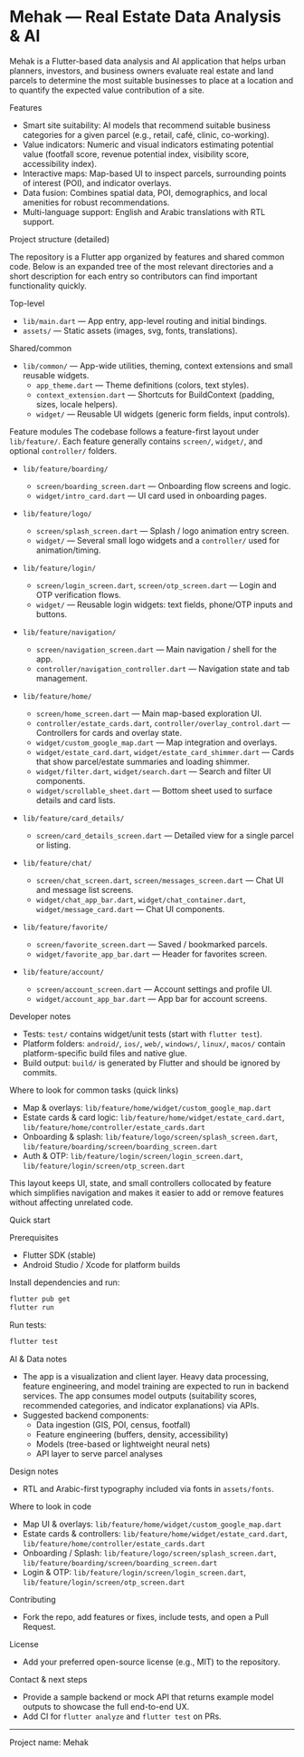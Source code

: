 # Mehak — Real Estate Data Analysis & AI

Mehak is a Flutter-based data analysis and AI application that helps urban planners, investors, and business owners evaluate real estate and land parcels to determine the most suitable businesses to place at a location and to quantify the expected value contribution of a site.

Features
- Smart site suitability: AI models that recommend suitable business categories for a given parcel (e.g., retail, café, clinic, co-working).
- Value indicators: Numeric and visual indicators estimating potential value (footfall score, revenue potential index, visibility score, accessibility index).
- Interactive maps: Map-based UI to inspect parcels, surrounding points of interest (POI), and indicator overlays.
- Data fusion: Combines spatial data, POI, demographics, and local amenities for robust recommendations.
- Multi-language support: English and Arabic translations with RTL support.

Project structure (detailed)

The repository is a Flutter app organized by features and shared common code. Below is an expanded tree of the most relevant directories and a short description for each entry so contributors can find important functionality quickly.

Top-level
- `lib/main.dart` — App entry, app-level routing and initial bindings.
- `assets/` — Static assets (images, svg, fonts, translations).

Shared/common
- `lib/common/` — App-wide utilities, theming, context extensions and small reusable widgets.
  - `app_theme.dart` — Theme definitions (colors, text styles).
  - `context_extension.dart` — Shortcuts for BuildContext (padding, sizes, locale helpers).
  - `widget/` — Reusable UI widgets (generic form fields, input controls).

Feature modules
The codebase follows a feature-first layout under `lib/feature/`. Each feature generally contains `screen/`, `widget/`, and optional `controller/` folders.

- `lib/feature/boarding/`
  - `screen/boarding_screen.dart` — Onboarding flow screens and logic.
  - `widget/intro_card.dart` — UI card used in onboarding pages.

- `lib/feature/logo/`
  - `screen/splash_screen.dart` — Splash / logo animation entry screen.
  - `widget/` — Several small logo widgets and a `controller/` used for animation/timing.

- `lib/feature/login/`
  - `screen/login_screen.dart`, `screen/otp_screen.dart` — Login and OTP verification flows.
  - `widget/` — Reusable login widgets: text fields, phone/OTP inputs and buttons.

- `lib/feature/navigation/`
  - `screen/navigation_screen.dart` — Main navigation / shell for the app.
  - `controller/navigation_controller.dart` — Navigation state and tab management.

- `lib/feature/home/`
  - `screen/home_screen.dart` — Main map-based exploration UI.
  - `controller/estate_cards.dart`, `controller/overlay_control.dart` — Controllers for cards and overlay state.
  - `widget/custom_google_map.dart` — Map integration and overlays.
  - `widget/estate_card.dart`, `widget/estate_card_shimmer.dart` — Cards that show parcel/estate summaries and loading shimmer.
  - `widget/filter.dart`, `widget/search.dart` — Search and filter UI components.
  - `widget/scrollable_sheet.dart` — Bottom sheet used to surface details and card lists.

- `lib/feature/card_details/`
  - `screen/card_details_screen.dart` — Detailed view for a single parcel or listing.

- `lib/feature/chat/`
  - `screen/chat_screen.dart`, `screen/messages_screen.dart` — Chat UI and message list screens.
  - `widget/chat_app_bar.dart`, `widget/chat_container.dart`, `widget/message_card.dart` — Chat UI components.

- `lib/feature/favorite/`
  - `screen/favorite_screen.dart` — Saved / bookmarked parcels.
  - `widget/favorite_app_bar.dart` — Header for favorites screen.

- `lib/feature/account/`
  - `screen/account_screen.dart` — Account settings and profile UI.
  - `widget/account_app_bar.dart` — App bar for account screens.

Developer notes
- Tests: `test/` contains widget/unit tests (start with `flutter test`).
- Platform folders: `android/`, `ios/`, `web/`, `windows/`, `linux/`, `macos/` contain platform-specific build files and native glue.
- Build output: `build/` is generated by Flutter and should be ignored by commits.

Where to look for common tasks (quick links)
- Map & overlays: `lib/feature/home/widget/custom_google_map.dart`
- Estate cards & card logic: `lib/feature/home/widget/estate_card.dart`, `lib/feature/home/controller/estate_cards.dart`
- Onboarding & splash: `lib/feature/logo/screen/splash_screen.dart`, `lib/feature/boarding/screen/boarding_screen.dart`
- Auth & OTP: `lib/feature/login/screen/login_screen.dart`, `lib/feature/login/screen/otp_screen.dart`

This layout keeps UI, state, and small controllers collocated by feature which simplifies navigation and makes it easier to add or remove features without affecting unrelated code.

Quick start

Prerequisites
- Flutter SDK (stable)
- Android Studio / Xcode for platform builds

Install dependencies and run:

```powershell
flutter pub get
flutter run
```

Run tests:

```powershell
flutter test
```

AI & Data notes
- The app is a visualization and client layer. Heavy data processing, feature engineering, and model training are expected to run in backend services. The app consumes model outputs (suitability scores, recommended categories, and indicator explanations) via APIs.
- Suggested backend components:
  - Data ingestion (GIS, POI, census, footfall)
  - Feature engineering (buffers, density, accessibility)
  - Models (tree-based or lightweight neural nets)
  - API layer to serve parcel analyses

Design notes
- RTL and Arabic-first typography included via fonts in `assets/fonts`.

Where to look in code
- Map UI & overlays: `lib/feature/home/widget/custom_google_map.dart`
- Estate cards & controllers: `lib/feature/home/widget/estate_card.dart`, `lib/feature/home/controller/estate_cards.dart`
- Onboarding / Splash: `lib/feature/logo/screen/splash_screen.dart`, `lib/feature/boarding/screen/boarding_screen.dart`
- Login & OTP: `lib/feature/login/screen/login_screen.dart`, `lib/feature/login/screen/otp_screen.dart`

Contributing
- Fork the repo, add features or fixes, include tests, and open a Pull Request.

License
- Add your preferred open-source license (e.g., MIT) to the repository.

Contact & next steps
- Provide a sample backend or mock API that returns example model outputs to showcase the full end-to-end UX.
- Add CI for `flutter analyze` and `flutter test` on PRs.

---

Project name: Mehak
